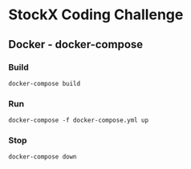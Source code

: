 # StockX Coding Challenge

## Docker - docker-compose

### Build
```
docker-compose build
```

### Run
```
docker-compose -f docker-compose.yml up
```

### Stop
```
docker-compose down
```
